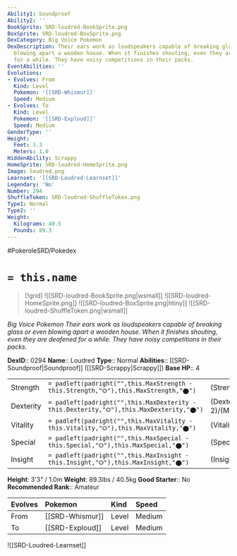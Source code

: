 ```yaml
---
Ability1: Soundproof
Ability2: ''
BookSprite: SRD-loudred-BookSprite.png
BoxSprite: SRD-loudred-BoxSprite.png
DexCategory: Big Voice Pokemon
DexDescription: Their ears work as loudspeakers capable of breaking glass or even
  blowing apart a wooden house. When it finishes shouting, even they are deafened
  for a while. They have noisy competitions in their packs.
EventAbilities: ''
Evolutions:
- Evolves: From
  Kind: Level
  Pokemon: '[[SRD-Whismur]]'
  Speed: Medium
- Evolves: To
  Kind: Level
  Pokemon: '[[SRD-Exploud]]'
  Speed: Medium
GenderType: ''
Height:
  Feet: 3.3
  Meters: 1.0
HiddenAbility: Scrappy
HomeSprite: SRD-loudred-HomeSprite.png
Image: loudred.png
Learnset: '[[SRD-Loudred-Learnset]]'
Legendary: 'No'
Number: 294
ShuffleToken: SRD-loudred-ShuffleToken.png
Type1: Normal
Type2: ''
Weight:
  Kilograms: 40.5
  Pounds: 89.3
---
```


#PokeroleSRD/Pokedex

# `= this.name`

> [!grid]
> ![[SRD-loudred-BookSprite.png|wsmall]]
> ![[SRD-loudred-HomeSprite.png]]
> ![[SRD-loudred-BoxSprite.png|htiny]]
> ![[SRD-loudred-ShuffleToken.png|wsmall]]


*Big Voice Pokemon*
*Their ears work as loudspeakers capable of breaking glass or even blowing apart a wooden house. When it finishes shouting, even they are deafened for a while. They have noisy competitions in their packs.*

**DexID**:: 0294
**Name**:: Loudred
**Type**:: Normal
**Abilities**:: [[SRD-Soundproof|Soundproof]] ([[SRD-Scrappy|Scrappy]])
**Base HP**:: 4

|           |                                                                                        |                                          |
| --------- | -------------------------------------------------------------------------------------- | ---------------------------------------- |
| Strength  | `= padleft(padright("",this.MaxStrength - this.Strength,"⭘"),this.MaxStrength,"⬤")`    | (Strength::2)/(MaxStrength::5)   |
| Dexterity | `= padleft(padright("",this.MaxDexterity - this.Dexterity,"⭘"),this.MaxDexterity,"⬤")` | (Dexterity:: 2)/(MaxDexterity::4) |
| Vitality  | `= padleft(padright("",this.MaxVitality - this.Vitality,"⭘"),this.MaxVitality,"⬤")`    | (Vitality::1)/(MaxVitality::3)   |
| Special   | `= padleft(padright("",this.MaxSpecial - this.Special,"⭘"),this.MaxSpecial,"⬤")`       | (Special::2)/(MaxSpecial::5)     |
| Insight   | `= padleft(padright("",this.MaxInsight - this.Insight,"⭘"),this.MaxInsight,"⬤")`       | (Insight::1)/(MaxInsight::3)     |

**Height**: 3'3" / 1.0m
**Weight**: 89.3lbs / 40.5kg
**Good Starter**:: No
**Recommended Rank**:: Amateur

| Evolves   | Pokemon         | Kind   | Speed   |
|:----------|:----------------|:-------|:--------|
| From      | [[SRD-Whismur]] | Level  | Medium  |
| To        | [[SRD-Exploud]] | Level  | Medium  |

![[SRD-Loudred-Learnset]]